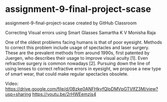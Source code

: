 # assignment-9-final-project-scase
assignment-9-final-project-scase created by GitHub Classroom

Correcting Visual errors using Smart Glasses
Samartha K V	Monisha Raja


One of the oldest problems facing humans is that of poor eyesight. Methods to correct this problem include usage of spectacles and laser surgery. These are the prevalent methods from around 1990s, first patented by Juergen, who describes their usage to improve visual acuity [1]. Even refractive surgery is common nowadays [2]. Pursuing down the line of using lenses to correct refractive errors in eyesight, we propose a new type of smart wear, that could make regular spectacles obsolete. 

Video: https://drive.google.com/file/d/0Bzke0ANFHkyfQlpDMVpGTVlfZ3M/view?usp=sharing
       https://youtu.be/2rHWEemzjs4
